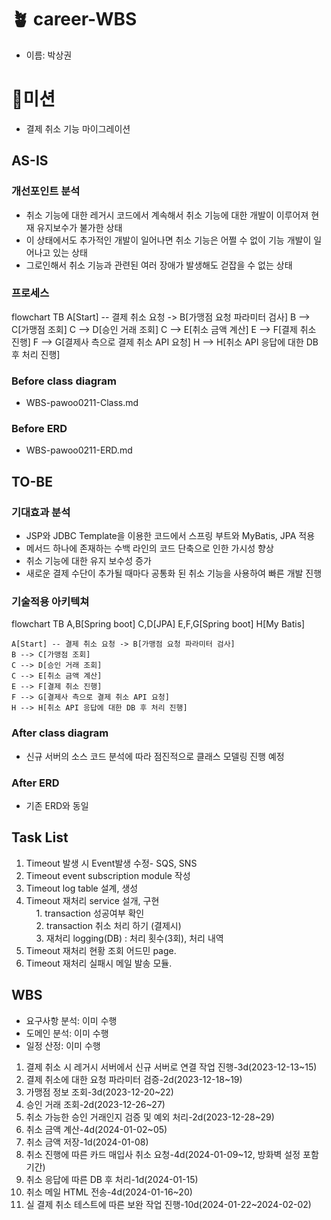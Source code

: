 # 🪴 career-WBS
- 이름: 박상권

# 🚀미션
- 결제 취소 기능 마이그레이션

## AS-IS
### 개선포인트 분석
- 취소 기능에 대한 레거시 코드에서 계속해서 취소 기능에 대한 개발이 이루어져 현재 유지보수가 불가한 상태
- 이 상태에서도 추가적인 개발이 일어나면 취소 기능은 어쩔 수 없이 기능 개발이 일어나고 있는 상태
- 그로인해서 취소 기능과 관련된 여러 장애가 발생해도 걷잡을 수 없는 상태

### 프로세스
flowchart TB
A[Start] -- 결제 취소 요청 -> B[가맹점 요청 파라미터 검사]
B --> C[가맹점 조회]
C --> D[승인 거래 조회]
C --> E[취소 금액 계산]
E --> F[결제 취소 진행]
F --> G[결제사 측으로 결제 취소 API 요청]
H --> H[취소 API 응답에 대한 DB 후 처리 진행]

### Before class diagram
- WBS-pawoo0211-Class.md

### Before ERD
- WBS-pawoo0211-ERD.md


## TO-BE 
### 기대효과 분석
- JSP와 JDBC Template을 이용한 코드에서 스프링 부트와 MyBatis, JPA 적용
- 메서드 하나에 존재하는 수백 라인의 코드 단축으로 인한 가시성 향상
- 취소 기능에 대한 유지 보수성 증가
- 새로운 결제 수단이 추가될 때마다 공통화 된 취소 기능을 사용하여 빠른 개발 진행

### 기술적용 아키텍쳐
flowchart TB
A,B[Spring boot]
C,D[JPA]
E,F,G[Spring boot]
H[My Batis]

    A[Start] -- 결제 취소 요청 -> B[가맹점 요청 파라미터 검사]
    B --> C[가맹점 조회]
    C --> D[승인 거래 조회]
    C --> E[취소 금액 계산]
    E --> F[결제 취소 진행]
    F --> G[결제사 측으로 결제 취소 API 요청]
    H --> H[취소 API 응답에 대한 DB 후 처리 진행]

### After class diagram
- 신규 서버의 소스 코드 분석에 따라 점진적으로 클래스 모델링 진행 예정

### After ERD
- 기존 ERD와 동일

## Task List
1. Timeout 발생 시 Event발생 수정- SQS, SNS <br>
2. Timeout event subscription module 작성<br>
3. Timeout log table 설계, 생성<br>
4. Timeout 재처리 service 설개, 구현<br>
&nbsp; &nbsp; 1. transaction 성공여부 확인 <br>
&nbsp; &nbsp; 2. transaction 취소 처리 하기 (결제시)<br>
&nbsp; &nbsp; 3. 재처리 logging(DB) : 처리 횟수(3회), 처리 내역<br>
5. Timeout 재처리 현황 조회 어드민 page.<br>
6. Timeout 재처리 실패시 메일 발송 모듈.<br>

## WBS
- 요구사항 분석: 이미 수행
- 도메인 분석: 이미 수행
- 일정 산정: 이미 수행
1. 결제 취소 시 레거시 서버에서 신규 서버로 연결 작업 진행-3d(2023-12-13~15)
2. 결제 취소에 대한 요청 파라미터 검증-2d(2023-12-18~19)
3. 가맹점 정보 조회-3d(2023-12-20~22)
4. 승인 거래 조회-2d(2023-12-26~27)
5. 취소 가능한 승인 거래인지 검증 및 예외 처리-2d(2023-12-28~29)
6. 취소 금액 계산-4d(2024-01-02~05)
7. 취소 금액 저장-1d(2024-01-08)
8. 취소 진행에 따른 카드 매입사 취소 요청-4d(2024-01-09~12, 방화벽 설정 포함 기간)
9. 취소 응답에 따른 DB 후 처리-1d(2024-01-15)
10. 취소 메일 HTML 전송-4d(2024-01-16~20)
11. 실 결제 취소 테스트에 따른 보완 작업 진행-10d(2024-01-22~2024-02-02)
